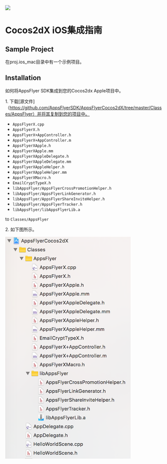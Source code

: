 <img src="https://www.appsflyer.com/wp-content/uploads/2016/11/logo-1.svg"  width="200">

# Cocos2dX iOS集成指南

## Sample Project

在proj.ios_mac目录中有一个示例项目。



## Installation

如何将AppsFlyer SDK集成到您的Cocos2dx Apple项目中。

1\. 下载[源文件]（https://github.com/AppsFlyerSDK/AppsFlyerCocos2dX/tree/master/Classes/AppsFlyer）并将其复制到您的项目中。

 - `AppsFlyerX.cpp`
 - `AppsFlyerX.h`
 - `AppsFlyerX+AppController.h`
 - `AppsFlyerX+AppController.m`
 - `AppsFlyerXApple.h`
 - `AppsFlyerXApple.mm`
 - `AppsFlyerXAppleDelegate.h`
 - `AppsFlyerXAppleDelegate.mm`
 - `AppsFlyerXAppleHelper.h`
 - `AppsFlyerXAppleHelper.mm`
 - `AppsFlyerXMacro.h`
 - `EmailCryptTypeX.h`
 - `libAppsFlyer/AppsFlyerCrossPromotionHelper.h`
 - `libAppsFlyer/AppsFlyerLinkGenerator.h`
 - `libAppsFlyer/AppsFlyerShareInviteHelper.h`
 - `libAppsFlyer/AppsFlyerTracker.h`
 - `libAppsFlyer/libAppsFlyerLib.a`

to `Classes/AppsFlyer`

2\. 如下图所示。

![add-iOS-files](https://github.com/AppsFlyerSDK/AppsFlyerCocos2dX/blob/development/Resources/add-to-iOS-mk.png?raw=true)
